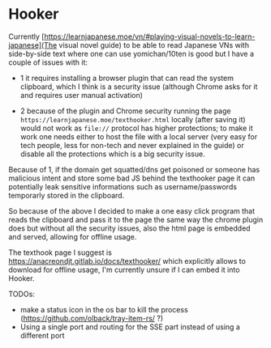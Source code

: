 # Hooker

Currently [https://learnjapanese.moe/vn/#playing-visual-novels-to-learn-japanese](The visual novel guide) to be able to read Japanese VNs with side-by-side text where one can use yomichan/10ten is good but I have a couple of issues with it:

- 1 it requires installing a browser plugin that can read the system clipboard, which I think is a security issue (although Chrome asks for it and requires user manual activation)

- 2 because of the plugin and Chrome security running the page `https://learnjapanese.moe/texthooker.html` locally (after saving it) would not work as `file://` protocol has higher protections; to make it work one needs either to host the file with a local server (very easy for tech people, less for non-tech and never explained in the guide) or disable all the protections which is a big security issue.

Because of 1, if the domain get squatted/dns get poisoned or someone has malicious intent and store some bad JS behind the texthooker page it can potentially leak sensitive informations such as username/passwords temporarly stored in the clipboard.

So because of the above I decided to make a one easy click program that reads the clipboard and pass it to the page the same way the chrome plugin does but without all the security issues, also the html page is embedded and served, allowing for offline usage.

The texthook page I suggest is https://anacreondjt.gitlab.io/docs/texthooker/ which explicitly allows to download for offline usage, I'm currently unsure if I can embed it into Hooker.

TODOs:

- make a status icon in the os bar to kill the process (https://github.com/olback/tray-item-rs/ ?)
- Using a single port and routing for the SSE part instead of using a different port

